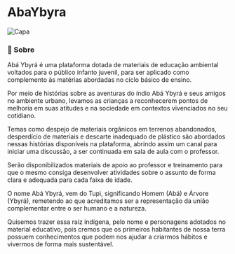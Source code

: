 # AbaYbyra

![Capa](https://user-images.githubusercontent.com/22404460/99570444-b609a380-29b0-11eb-958e-9f012fbe9cc7.PNG)

 ### :seedling: Sobre

Abá Ybyrá é uma plataforma dotada de materiais de educação ambiental voltados para o público infanto juvenil, para ser aplicado como complemento às matérias abordadas no ciclo básico de ensino.

Por meio de histórias sobre as aventuras do índio Abá Ybyrá e seus amigos no ambiente urbano, levamos as crianças a reconhecerem pontos de melhoria em suas atitudes e na sociedade em contextos vivenciados no seu cotidiano.

Temas como despejo de materiais orgânicos em terrenos abandonados, desperdício de materiais e descarte inadequado de plástico são abordados nessas histórias disponíveis na plataforma, abrindo assim um canal para iniciar uma discussão, a ser continuada em sala de aula com o professor. 

Serão disponibilizados materiais de apoio ao professor e treinamento para que o mesmo consiga desenvolver atividades sobre o assunto de forma clara e adequada para cada faixa de idade.  

O nome Abá Ybyrá, vem do Tupi, significando Homem (Abá) e Árvore (Ybyrá), remetendo ao que acreditamos ser a representação da união complementar entre o ser humano e a natureza. 

Quisemos trazer essa raiz indígena, pelo nome e personagens adotados no material educativo, pois cremos que os primeiros habitantes de nossa terra possuem conhecimentos que podem nos ajudar a criarmos hábitos e vivermos de forma mais sustentável.
